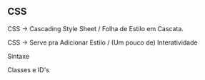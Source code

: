 ## CSS

CSS -> Cascading Style Sheet / Folha de Estilo em Cascata.

CSS -> Serve pra Adicionar Estilo / (Um pouco de) Interatividade

Sintaxe

Classes e ID's
